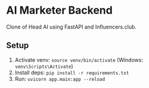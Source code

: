 # AI Marketer Backend
Clone of Head AI using FastAPI and Influencers.club.

## Setup
1. Activate venv: `source venv/bin/activate` (Windows: `venv\Scripts\Activate`)
2. Install deps: `pip install -r requirements.txt`
3. Run: `uvicorn app.main:app --reload`
